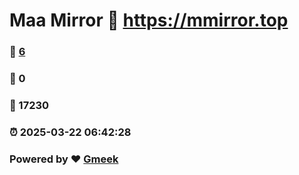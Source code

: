 # Maa Mirror :link: https://mmirror.top 
### :page_facing_up: [6](https://mmirror.top/tag.html) 
### :speech_balloon: 0 
### :hibiscus: 17230 
### :alarm_clock: 2025-03-22 06:42:28 
### Powered by :heart: [Gmeek](https://github.com/Meekdai/Gmeek)
